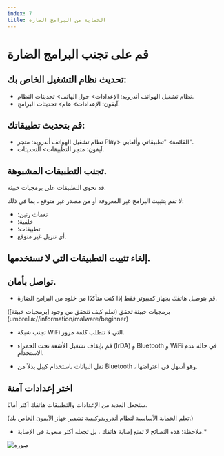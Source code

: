 ```yaml
---
index: 7
title: الحماية من البرامج الضارة
---
```

# قم على تجنب البرامج الضارة

## تحديث نظام التشغيل الخاص بك:

*   نظام تشغيل الهواتف أندرويد: الإعدادات> حول الهاتف> تحديثات النظام.
*   آيفون: الإعدادات> عام> تحديثات البرامج.

## قم بتحديث تطبيقاتك:

*   نظام تشغيل الهواتف أندرويد: متجر Play> القائمة> "تطبيقاتي وألعابي".
*   آيفون: متجر التطبيقات> التحديثات.

## تجنب التطبيقات المشبوهة.

قد تحوي التطبيقات على برمجيات خبيثة.

لا تقم بتثبيت البرامج غير المعروفة أو من مصدر غير متوقع ، بما في ذلك:

*   نغمات رنين؛
*   خلفية؛
*   تطبيقات؛
*   أي تنزيل غير متوقع.

## إلغاء تثبيت التطبيقات التي لا تستخدمها.

## تواصل بأمان.

*   قم بتوصيل هاتفك بجهاز كمبيوتر فقط إذا كنت متأكدًا من خلوه من البرامج الضارة.

برمجيات خبيثة
تحقق
(تعلم كيف تتحقق من وجود [برمجيات خبيثة])
(umbrella://information/malware/beginner)

*   تجنب شبكة WiFi التي لا تتطلب كلمة مرور.

*   قم بإيقاف تشغيل الأشعة تحت الحمراء (IrDA) و Bluetooth و WiFi في حالة عدم الاستخدام.

*   نقل البيانات باستخدام كيبل بدلاً من Bluetooth ، وهو أسهل في اعتراضها.

## اختر إعدادات آمنة

ستجعل العديد من الإعدادات والتطبيقات هاتفك أكثر أمانًا.

(تعلم [الحماية الأساسية لنظام أندرويد](umbrella://tools/other/s_android.md)وكيفية  [تشفير جهاز الآيفون الخاص بك](umbrella://tools/encryption/s_encrypt-your-iphone.md).)

* ملاحظة: هذه النصائح لا تمنع إصابة هاتفك ، بل تجعله أكثر صعوبة في الإصابة.*

![صورة](mobile6.png)